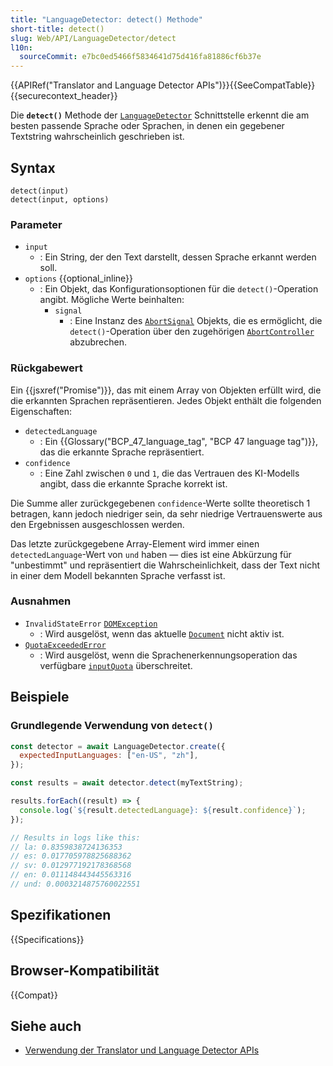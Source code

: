 ```yaml
---
title: "LanguageDetector: detect() Methode"
short-title: detect()
slug: Web/API/LanguageDetector/detect
l10n:
  sourceCommit: e7bc0ed5466f5834641d75d416fa81886cf6b37e
---
```


{{APIRef("Translator and Language Detector APIs")}}{{SeeCompatTable}}{{securecontext_header}}

Die **`detect()`** Methode der [`LanguageDetector`](/de/docs/Web/API/LanguageDetector) Schnittstelle erkennt die am besten passende Sprache oder Sprachen, in denen ein gegebener Textstring wahrscheinlich geschrieben ist.

## Syntax

```js-nolint
detect(input)
detect(input, options)
```

### Parameter

- `input`
  - : Ein String, der den Text darstellt, dessen Sprache erkannt werden soll.
- `options` {{optional_inline}}
  - : Ein Objekt, das Konfigurationsoptionen für die `detect()`-Operation angibt. Mögliche Werte beinhalten:
    - `signal`
      - : Eine Instanz des [`AbortSignal`](/de/docs/Web/API/AbortSignal) Objekts, die es ermöglicht, die `detect()`-Operation über den zugehörigen [`AbortController`](/de/docs/Web/API/AbortController) abzubrechen.

### Rückgabewert

Ein {{jsxref("Promise")}}, das mit einem Array von Objekten erfüllt wird, die die erkannten Sprachen repräsentieren. Jedes Objekt enthält die folgenden Eigenschaften:

- `detectedLanguage`
  - : Ein {{Glossary("BCP_47_language_tag", "BCP 47 language tag")}}, das die erkannte Sprache repräsentiert.
- `confidence`
  - : Eine Zahl zwischen `0` und `1`, die das Vertrauen des KI-Modells angibt, dass die erkannte Sprache korrekt ist.

Die Summe aller zurückgegebenen `confidence`-Werte sollte theoretisch 1 betragen, kann jedoch niedriger sein, da sehr niedrige Vertrauenswerte aus den Ergebnissen ausgeschlossen werden.

Das letzte zurückgegebene Array-Element wird immer einen `detectedLanguage`-Wert von `und` haben — dies ist eine Abkürzung für "unbestimmt" und repräsentiert die Wahrscheinlichkeit, dass der Text nicht in einer dem Modell bekannten Sprache verfasst ist.

### Ausnahmen

- `InvalidStateError` [`DOMException`](/de/docs/Web/API/DOMException)
  - : Wird ausgelöst, wenn das aktuelle [`Document`](/de/docs/Web/API/Document) nicht aktiv ist.
- [`QuotaExceededError`](/de/docs/Web/API/QuotaExceededError)
  - : Wird ausgelöst, wenn die Sprachenerkennungsoperation das verfügbare [`inputQuota`](/de/docs/Web/API/LanguageDetector/inputQuota) überschreitet.

## Beispiele

### Grundlegende Verwendung von `detect()`

```js
const detector = await LanguageDetector.create({
  expectedInputLanguages: ["en-US", "zh"],
});

const results = await detector.detect(myTextString);

results.forEach((result) => {
  console.log(`${result.detectedLanguage}: ${result.confidence}`);
});

// Results in logs like this:
// la: 0.8359838724136353
// es: 0.017705978825688362
// sv: 0.012977192178368568
// en: 0.011148443445563316
// und: 0.0003214875760022551
```

## Spezifikationen

{{Specifications}}

## Browser-Kompatibilität

{{Compat}}

## Siehe auch

- [Verwendung der Translator und Language Detector APIs](/de/docs/Web/API/Translator_and_Language_Detector_APIs/Using)
